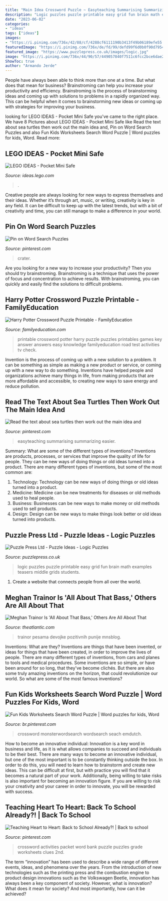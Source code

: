 ```yaml
---
title: "Main Idea Crossword Puzzle ~ Easyteaching Summarising Summarizing Easier"
description: "Logic puzzles puzzle printable easy grid fun brain math examples teasers middle grids students"
date: "2023-06-02"
categories:
- "ideas"
tags: ["ideas"]
images:
- "https://i.pinimg.com/736x/42/88/cf/4288cf6111190b3413f49b06189efe55.jpg"
featuredImage: "https://i.pinimg.com/736x/de/fd/99/defd99f6d0b0f90d79541f7564296e2f--grade--fourth-grade.jpg"
featured_image: "https://www.puzzlepress.co.uk/images/logic.jpg"
image: "https://i.pinimg.com/736x/44/90/57/449057840f7511c6fcc2bce6dae2ee37.jpg"
ShowToc: true
author: "Armando Jerde"
---
```



People have always been able to think more than one at a time. But what does that mean for business? Brainstroming can help you increase your productivity and efficiency. Brainstroming is the process of brainstorming ideas and coming up with solutions to problems in a rapidly organized way. This can be helpful when it comes to brainstorming new ideas or coming up with strategies for improving your business.

	

		
looking for LEGO IDEAS - Pocket Mini Safe you've came to the right place. We have 8 Pictures about LEGO IDEAS - Pocket Mini Safe like Read the text about sea turtles then work out the main idea and, Pin on Word Search Puzzles and also Fun Kids Worksheets Search Word Puzzle | Word puzzles for kids, Word. Read more:
		
    
## LEGO IDEAS - Pocket Mini Safe

<img loading=lazy src="https://ideascdn.lego.com/media/generate/entity/lego_ci/project/049e8f21-6bb3-4fa6-bb6d-abee876c12b1/resize_to_fill:250:250" onerror="this.onerror=null;this.src='https://tse1.mm.bing.net/th?id=OIP.kDN1_sGfF1CJpTHJwT-kIQAAAA&amp;pid=15.1';" alt="LEGO IDEAS - Pocket Mini Safe">

_Source: ideas.lego.com_

>. 

	

Creative people are always looking for new ways to express themselves and their ideas. Whether it’s through art, music, or writing, creativity is key in any field. It can be difficult to keep up with the latest trends, but with a bit of creativity and time, you can still manage to make a difference in your world.

    
## Pin On Word Search Puzzles

<img loading=lazy src="https://i.pinimg.com/736x/42/88/cf/4288cf6111190b3413f49b06189efe55.jpg" onerror="this.onerror=null;this.src='https://tse1.mm.bing.net/th?id=OIP.W0WyfDqgqqTd3K_PzGZoXQHaJ1&amp;pid=15.1';" alt="Pin on Word Search Puzzles">

_Source: pinterest.com_

>crater. 

	

Are you looking for a new way to increase your productivity? Then you should try brainstroming. Brainstroming is a technique that uses the power of focus and concentration to achieve results. With brainstroming, you can quickly and easily find the solutions to difficult problems.

    
## Harry Potter Crossword Puzzle Printable - FamilyEducation

<img loading=lazy src="https://www.familyeducation.com/sites/default/files/fe_printable/2007_07/0%2C%2C10005-333%2C00_0.gif" onerror="this.onerror=null;this.src='https://tse3.mm.bing.net/th?id=OIP.TRsYNfGW2FiQUmhlcTxjWwHaJx&amp;pid=15.1';" alt="Harry Potter Crossword Puzzle Printable - FamilyEducation">

_Source: familyeducation.com_

>printable crossword potter harry puzzle puzzles printables games key answer answers easy knowledge familyeducation road test activities tv check. 

	

Invention is the process of coming up with a new solution to a problem. It can be something as simple as making a new product or service, or coming up with a new way to do something. Inventions have helped people and organizations achieve many things in life, from making products that are more affordable and accessible, to creating new ways to save energy and reduce pollution.

    
## Read The Text About Sea Turtles Then Work Out The Main Idea And

<img loading=lazy src="https://i.pinimg.com/736x/6c/dc/f0/6cdcf08c0b8d136a4bd03f8026835825.jpg" onerror="this.onerror=null;this.src='https://tse2.mm.bing.net/th?id=OIP.tI-555lhXo4YrAivBhEzkAHaKv&amp;pid=15.1';" alt="Read the text about sea turtles then work out the main idea and">

_Source: pinterest.com_

>easyteaching summarising summarizing easier. 

	

Summary: What are some of the different types of inventions?
Inventions are products, processes, or services that improve the quality of life for people. They can be new ways of doing things or old ideas turned into a product. There are many different types of inventions, but some of the most common are:
1) Technology: Technology can be new ways of doing things or old ideas turned into a product.
2) Medicine: Medicine can be new treatments for diseases or old methods used to heal people.
3) Business: Businesses can be new ways to make money or old methods used to sell products.
4) Design: Design can be new ways to make things look better or old ideas turned into products.

    
## Puzzle Press Ltd - Puzzle Ideas - Logic Puzzles

<img loading=lazy src="https://www.puzzlepress.co.uk/images/logic.jpg" onerror="this.onerror=null;this.src='https://tse2.mm.bing.net/th?id=OIP.HK43PkpDsXjZ4Yq0xgb-JwHaJD&amp;pid=15.1';" alt="Puzzle Press Ltd - Puzzle Ideas - Logic Puzzles">

_Source: puzzlepress.co.uk_

>logic puzzles puzzle printable easy grid fun brain math examples teasers middle grids students. 

	

1. Create a website that connects people from all over the world.

    
## Meghan Trainor Is &#039;All About That Bass,&#039; Others Are All About That

<img loading=lazy src="https://cdn.theatlantic.com/thumbor/UijxXZ8oipz_QoS_Ux7D61xc8SU=/26x1:793x432/750x422/media/img/mt/2014/10/Screen_Shot_2014_10_22_at_5.57.46_PM/original.png" onerror="this.onerror=null;this.src='https://tse2.mm.bing.net/th?id=OIP.uE9J_7RUHVqsHFp-Ep4GUQHaEK&amp;pid=15.1';" alt="Meghan Trainor Is &#039;All About That Bass,&#039; Others Are All About That">

_Source: theatlantic.com_

>trainor pesama devojke pozitivnih punije mnsblog. 

	

Inventions: What are they?
Inventions are things that have been invented, or ideas for things that have been created, in order to improve the lives of people. There are many different types of inventions, from cars and planes to tools and medical procedures. Some inventions are so simple, or have been around for so long, that they've become clichés. But there are also some truly amazing inventions on the horizon, that could revolutionize our world. So what are some of the most famous inventions?

    
## Fun Kids Worksheets Search Word Puzzle | Word Puzzles For Kids, Word

<img loading=lazy src="https://i.pinimg.com/736x/44/90/57/449057840f7511c6fcc2bce6dae2ee37.jpg" onerror="this.onerror=null;this.src='https://tse1.mm.bing.net/th?id=OIP.dy8vNUsXb8XhJ9VhrWADyQHaKs&amp;pid=15.1';" alt="Fun Kids Worksheets Search Word Puzzle | Word puzzles for kids, Word">

_Source: br.pinterest.com_

>crossword monsterwordsearch wordsearch seach emdutch. 

	

How to become an innovative individual:
Innovation is a key word in business and life, as it is what allows companies to succeed and individuals to be their best. There are many ways to become an innovative individual, but one of the most important is to be constantly thinking outside the box. In order to do this, you will need to learn how to brainstorm and create new ideas. This can be difficult at first, but with practice you will find that it becomes a natural part of your work. Additionally, being willing to take risks is also important for becoming an innovation figure. If you are willing to risk your creativity and your career in order to innovate, you will be rewarded with success.

    
## Teaching Heart To Heart: Back To School Already?! | Back To School

<img loading=lazy src="https://i.pinimg.com/736x/de/fd/99/defd99f6d0b0f90d79541f7564296e2f--grade--fourth-grade.jpg" onerror="this.onerror=null;this.src='https://tse4.mm.bing.net/th?id=OIP.C08p1-uGJBVtG7Eh5lOJZQHaJj&amp;pid=15.1';" alt="Teaching Heart to Heart: Back to School Already?! | Back to school">

_Source: pinterest.com_

>crossword activities packet word bank puzzle puzzles grade worksheets clues 2nd. 

	

The term “innovation” has been used to describe a wide range of different events, ideas, and phenomena over the years. From the introduction of new technologies such as the printing press and the combustion engine to product design innovations such as the Volkswagen Beetle, innovation has always been a key component of society. However, what is innovation? What does it mean for society? And most importantly, how can it be achieved?


